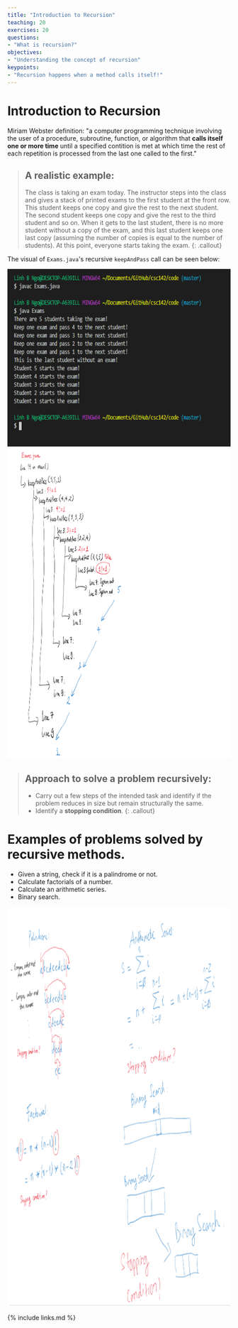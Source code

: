 ```yaml
---
title: "Introduction to Recursion"
teaching: 20
exercises: 20
questions:
- "What is recursion?"
objectives:
- "Understanding the concept of recursion"
keypoints:
- "Recursion happens when a method calls itself!"
---
```


# Introduction to Recursion

Miriam Webster definition: "a computer programming technique involving the user of a 
procedure, subroutine, function, or algorithm that **calls itself one or more time** 
until a specified contition is met at which time the rest of each repetition is processed from the last one called to the first."

> ## A realistic example:
> The class is taking an exam today. The instructor steps into the class and gives a 
> stack of printed exams to the first student at the front row. This student keeps one
> copy and give the rest to the next student. The second student keeps one copy and give
> the rest to the third student and so on. When it gets to the last student, there is 
> no more student without a copy of the exam, and this last student keeps one last copy
> (assuming the number of copies is equal to the number of students). At this point, 
> everyone starts taking the exam. 
{: .callout}

<script src="https://gist.github.com/linhbngo/d4dcf56c9d764b7f444e1452fcddc045.js?file=Exams.java"></script>

The visual of `Exams.java`'s recursive `keepAndPass` call can be seen below:

<img src="../fig/recursion/Exams.PNG" alt="Compile and run Exams.java" style="height:400px">

<img src="../fig/recursion/Exams_diagram.png" alt="Visual demonstration of keepAndPass recursive calls" style="height:700px">

> ## Approach to solve a problem recursively:
> - Carry out a few steps of the intended task and identify if
> the problem reduces in size but remain structurally the same. 
> - Identify a **stopping condition**. 
{: .callout}

# Examples of problems solved by recursive methods. 

- Given a string, check if it is a palindrome or not. 
- Calculate factorials of a number. 
- Calculate an arithmetic series. 
- Binary search. 

<img src="../fig/recursion/recursive.PNG" alt="Visual examination of recursive examples" style="height:900px">

{% include links.md %}
